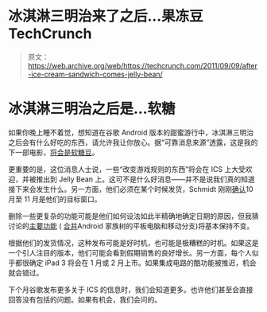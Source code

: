 # 冰淇淋三明治来了之后...果冻豆 TechCrunch

> 原文：<https://web.archive.org/web/https://techcrunch.com/2011/09/09/after-ice-cream-sandwich-comes-jelly-bean/>

# 冰淇淋三明治之后是…软糖

如果你晚上睡不着觉，想知道在谷歌 Android 版本的甜蜜游行中，冰淇淋三明治之后会有什么好吃的东西，请允许我让你放心。据“可靠消息来源”透露，这是我的下一部电影，[将会是软糖豆](https://web.archive.org/web/20230205023935/http://thisismynext.com/2011/09/09/android-jelly-bean/)。

更重要的是，这位消息人士说，一些“改变游戏规则的东西”将会在 ICS 上大受欢迎，并被推出到 Jelly Bean 上。这可不是什么好消息——并不是说我们真的知道接下来会发生什么。另一方面，他们必须在某个时候发货，Schmidt 刚刚[确认](https://web.archive.org/web/20230205023935/https://techcrunch.com/2011/09/07/googles-eric-schmidt-pegs-ice-cream-sandwich-for-mid-fall-release/)10 月至 11 月是他们的目标窗口。

删除一些更复杂的功能可能是他们如何设法如此半精确地确定日期的原因，但我猜讨论的[主要功能](https://web.archive.org/web/20230205023935/https://techcrunch.com/2011/05/10/ice-cream-sandwich-to-bring-new-ui-framework-to-android/) ( [合并](https://web.archive.org/web/20230205023935/https://techcrunch.com/2011/07/29/androids-matias-duarte-ice-cream-sandwich-will-help-devs-cope-with-myriad-form-factors/)Android 家族树的平板电脑和移动分支)将基本保持不变。

根据他们的发货情况，这种发布可能是好时机，也可能是极糟糕的时机。如果这是一个引人注目的版本，他们可能会看到假期销售的良好增长。另一方面，每个人似乎都很确定 iPad 3 将会在 1 月或 2 月上市。如果集成电路的酷功能被推迟，机会就会错过。

下个月谷歌发布更多关于 ICS 的信息时，我们会知道更多。也许他们甚至会直接回答没有包括的问题。如果有机会，我们会问的。
